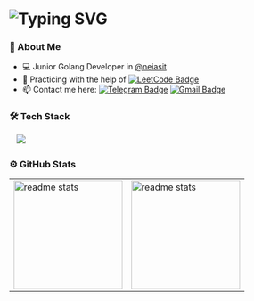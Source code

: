 <h1>
  <img src="https://readme-typing-svg.herokuapp.com?font=Righteous&size=27&duration=6300&vCenter=true&pause=350&color=9D9DE8&random=false&width=680&lines=Hi👋,+my+name+is+Alexandr+Mikhalchenkov!;I+am+a+self-motivated+tech+enthusiast+👨‍💻" alt="Typing SVG" />
</h1>

### 👤 About Me
* 💻 Junior Golang Developer in [@neiasit](https://github.com/neiasit)  
* 🚀 Practicing with the help of [![LeetCode Badge](https://img.shields.io/badge/-LeetCode-282828?style=flat&logo=LeetCode&logoColor=white)](https://leetcode.com/u/mikhalexandr) 
* 📫 Contact me here: [![Telegram Badge](https://img.shields.io/badge/-Telegram-blue?style=flat&logo=Telegram&logoColor=white)](https://t.me/mikhalexandr) [![Gmail Badge](https://img.shields.io/badge/-Gmail-red?style=flat&logo=Gmail&logoColor=white)](mailto:iamikhalexandr@gmail.com) 
   
### 🛠️ Tech Stack
<p>
  ㅤ<img src="https://skillicons.dev/icons?i=go,python,postgresql,sqlite,redis,kafka,kubernetes,docker,postman,cloudflare,git" />
</p>

### ⚙️ GitHub Stats
<table>
  <tr>
    <td>
      <img height="195px" align="centre" alt="readme stats" src="https://github-readme-stats-salesp07.vercel.app/api?username=mikhalexandr&count_private=true&bg_color=0D1117&layout=compact&show_icons=true&icon_color=9D9DE8&rank_icon=github&text_color=E6EDF3&title_color=9D9DE8" />
    </td>
    <td>
      <img height="195px" align="centre" alt="readme stats" src="https://github-readme-stats.vercel.app/api/top-langs/?username=mikhalexandr&layout=compact&langs_count=6&title_color=9D9DE8&text_color=E6EDF3&icon_color=6366f1&bg_color=0D1117&locale=en&custom_title=Most%20%Used%20%Languages" />
    </td>
  </tr>
</table>
